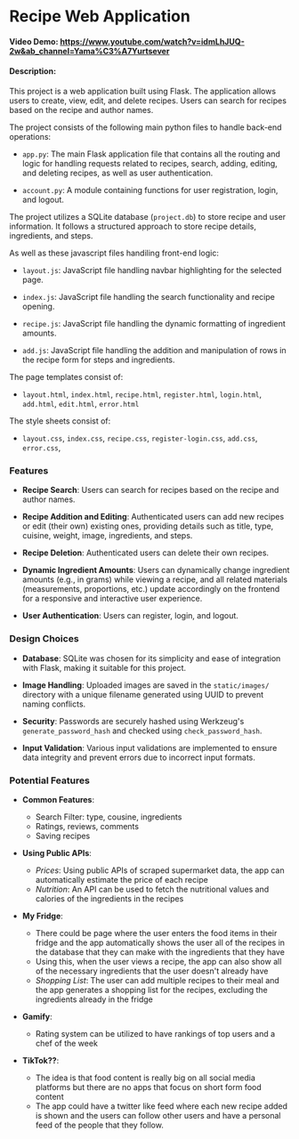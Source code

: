 # Recipe Web Application

#### Video Demo: <https://www.youtube.com/watch?v=idmLhJUQ-2w&ab_channel=Yama%C3%A7Yurtsever>

#### Description:

This project is a web application built using Flask. The application allows users to create, view, edit, and delete recipes. Users can search for recipes based on the recipe and author names.

The project consists of the following main python files to handle back-end operations:

- `app.py`: The main Flask application file that contains all the routing and logic for handling requests related to recipes, search, adding, editing, and deleting recipes, as well as user authentication.

- `account.py`: A module containing functions for user registration, login, and logout.

The project utilizes a SQLite database (`project.db`) to store recipe and user information. It follows a structured approach to store recipe details, ingredients, and steps.

As well as these javascript files handiling front-end logic:

- `layout.js`: JavaScript file handling navbar highlighting for the selected page.

- `index.js`: JavaScript file handling the search functionality and recipe opening.

- `recipe.js`: JavaScript file handling the dynamic formatting of ingredient amounts.

- `add.js`: JavaScript file handling the addition and manipulation of rows in the recipe form for steps and ingredients.

The page templates consist of:

- `layout.html`, `index.html`, `recipe.html`, `register.html`, `login.html`, `add.html`, `edit.html`, `error.html`

The style sheets consist of:

- `layout.css`, `index.css`, `recipe.css`, `register-login.css`, `add.css`, `error.css`,

### Features

- **Recipe Search**: Users can search for recipes based on the recipe and author names.

- **Recipe Addition and Editing**: Authenticated users can add new recipes or edit (their own) existing ones, providing details such as title, type, cuisine, weight, image, ingredients, and steps.

- **Recipe Deletion**: Authenticated users can delete their own recipes.

- **Dynamic Ingredient Amounts**: Users can dynamically change ingredient amounts (e.g., in grams) while viewing a recipe, and all related materials (measurements, proportions, etc.) update accordingly on the frontend for a responsive and interactive user experience.

- **User Authentication**: Users can register, login, and logout.

### Design Choices

- **Database**: SQLite was chosen for its simplicity and ease of integration with Flask, making it suitable for this project.

- **Image Handling**: Uploaded images are saved in the `static/images/` directory with a unique filename generated using UUID to prevent naming conflicts.

- **Security**: Passwords are securely hashed using Werkzeug's `generate_password_hash` and checked using `check_password_hash`.

- **Input Validation**: Various input validations are implemented to ensure data integrity and prevent errors due to incorrect input formats.

### Potential Features

- **Common Features**: 
    - Search Filter: type, cousine, ingredients
    - Ratings, reviews, comments
    - Saving recipes

- **Using Public APIs**:
    - *Prices*: Using public APIs of scraped supermarket data, the app can automatically estimate the price of each recipe
    - *Nutrition*: An API can be used to fetch the nutritional values and calories of the ingredients in the recipes

- **My Fridge**: 
    - There could be page where the user enters the food items in their fridge and the app automatically shows the user all of the recipes in the database that they can make with the ingredients that they have
    - Using this, when the user views a recipe, the app can also show all of the necessary ingredients that the user doesn't already have
    - *Shopping List*: The user can add multiple recipes to their meal and the app generates a shopping list for the recipes, excluding the ingredients already in the fridge

- **Gamify**: 
    - Rating system can be utilized to have rankings of top users and a chef of the week

- **TikTok??**: 
    - The idea is that food content is really big on all social media 
platforms but there are no apps that focus on short form food content
    - The app could have a twitter like feed where each new recipe added is shown and the users can follow other users and have a personal feed of the people that they follow.